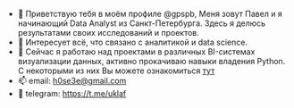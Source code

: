 - 👋 Приветствую тебя в моём профиле @gpspb, Меня зовут Павел и я начинающий Data Analyst из Санкт-Петербурга. Здесь я делюсь результатами своих исследований и проектов.
- 👀 Интересует всё, что связано с аналитикой и data science. 
- 🌱 Сейчас я работаю над проектами в различных BI-системах визуализации данных, активно прокачиваю навыки владения Python. С некоторыми из них Вы можете ознакомиться [тут](https://github.com/gpspb/Portfolio)
- 📫 email: h0se3e@gmail.com
- 💬 telegram: https://t.me/uklaf
